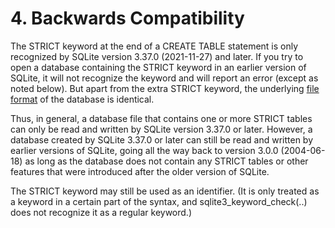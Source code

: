 # 4\. Backwards Compatibility


The STRICT keyword at the end of a CREATE TABLE statement is only
recognized by SQLite version 3\.37\.0 (2021\-11\-27\) and later. If
you try to open a database containing the STRICT keyword in an earlier
version of SQLite, it will not recognize the keyword and will report
an error (except as noted below). But apart from the extra STRICT keyword,
the underlying [file format](fileformat2.html) of the database is identical.



Thus, in general, a database file that contains one or more STRICT
tables can only be read and written by SQLite version 3\.37\.0 or later.
However, a database created by SQLite 3\.37\.0 or later can still be
read and written by earlier versions of SQLite, going all the way back
to version 3\.0\.0 (2004\-06\-18\) as long as the database does not contain
any STRICT tables or other features that were introduced after the older
version of SQLite.



The STRICT keyword may still be used as an identifier.
(It is only treated as a keyword in a certain part of the syntax,
and sqlite3\_keyword\_check(..) does not recognize it as a regular keyword.)



